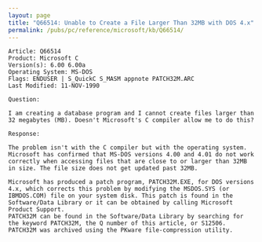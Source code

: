 ```yaml
---
layout: page
title: "Q66514: Unable to Create a File Larger Than 32MB with DOS 4.x"
permalink: /pubs/pc/reference/microsoft/kb/Q66514/
---
```


	Article: Q66514
	Product: Microsoft C
	Version(s): 6.00 6.00a
	Operating System: MS-DOS
	Flags: ENDUSER | S_QuickC S_MASM appnote PATCH32M.ARC
	Last Modified: 11-NOV-1990
	
	Question:
	
	I am creating a database program and I cannot create files larger than
	32 megabytes (MB). Doesn't Microsoft's C compiler allow me to do this?
	
	Response:
	
	The problem isn't with the C compiler but with the operating system.
	Microsoft has confirmed that MS-DOS versions 4.00 and 4.01 do not work
	correctly when accessing files that are close to or larger than 32MB
	in size. The file size does not get updated past 32MB.
	
	Microsoft has produced a patch program, PATCH32M.EXE, for DOS versions
	4.x, which corrects this problem by modifying the MSDOS.SYS (or
	IBMDOS.COM) file on your system disk. This patch is found in the
	Software/Data Library or it can be obtained by calling Microsoft
	Product Support.
	PATCH32M can be found in the Software/Data Library by searching for
	the keyword PATCH32M, the Q number of this article, or S12506.
	PATCH32M was archived using the PKware file-compression utility.
